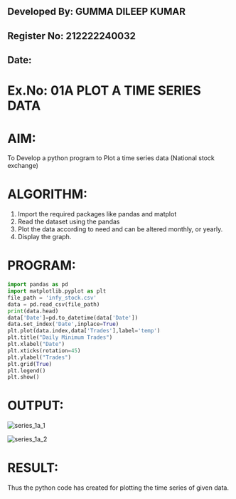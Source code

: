 ## Developed By: GUMMA DILEEP KUMAR
## Register No: 212222240032
##  Date:  

# Ex.No: 01A  PLOT A TIME SERIES DATA

# AIM:
To Develop a python program to Plot a time series data (National stock exchange)


# ALGORITHM:
1. Import the required packages like pandas and matplot
2. Read the dataset using the pandas
3. Plot the data according to need and can be altered monthly, or yearly.
4. Display the graph.


# PROGRAM:
```python
import pandas as pd
import matplotlib.pyplot as plt
file_path = 'infy_stock.csv'
data = pd.read_csv(file_path)
print(data.head)
data['Date']=pd.to_datetime(data['Date'])
data.set_index('Date',inplace=True)
plt.plot(data.index,data['Trades'],label='temp')
plt.title("Daily Minimum Trades")
plt.xlabel("Date")
plt.xticks(rotation=45)
plt.ylabel("Trades")
plt.grid(True)
plt.legend()
plt.show()
```

# OUTPUT:

![series_1a_1](https://github.com/user-attachments/assets/27e0c27e-a007-437a-bcc4-a0feb60cea68)


![series_1a_2](https://github.com/user-attachments/assets/da59e751-736b-442a-a70e-617e62e9f158)








# RESULT:
Thus the python code has created  for plotting the time series of given data.
